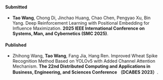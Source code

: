 #### Submitted

- **Tao Wang**, Chong Di, Jinchao Huang, Chao Chen, Pengyao Xu, Bin Yang. Deep Reinforcement Learning with Positional Embedding for Influence
Maximization. **2025 IEEE International Conference on Systems, Man, and Cybernetics (SMC 2025)**. 

#### Published

- Zhihong Wang, **Tao Wang**, Fang Jia, Hang Ren. Improved Wheat Spike Recognition Method Based on YOLOv5 with Added Channel Attention Mechanism. **The 22nd Distributed Computing and Applications in Business, Engineering, and Sciences Conference （DCABES 2023）**.

